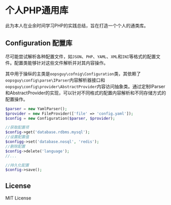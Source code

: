 # 个人PHP通用库

此为本人在业余时间学习PHP的实践总结，旨在打造一个个人的通类库。

## Configuration 配置库

尽可能尝试解析各种配置文件，如`JSON`、`PHP`、`YAML`、`XML`和`INI`等格式的配置文件。配置类能够针对这些文件解析并对其内容操作。

其中用于操纵的主类是`oopsguy\cofnig\Configuration`类，其依赖了`oopsguy\config\parse\IParser`内容解析器接口和`oopsguy\config\provider\AbstractProvider`内容访问抽象类。通过定制IParser和AbstractProvider的实现，可以针对不同格式的配置内容解析和不同存储方式的配置操作。

```php
$parser = new YamlParser();
$provider = new FileProvider(['file' => 'config.yaml']);
$config = new Configuration($parser, $provider);

//获取配置项
$config->get('database.rdbms.mysql');
//设置配置值
$configg->set('database.nosql', 'redis');
//删除配置
$config->delete('language');
//...

//持久化配置
$config->save();
```

## License

MIT License



